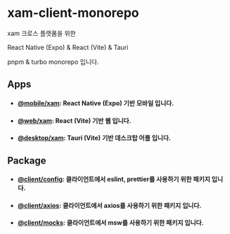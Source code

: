 # xam-client-monorepo

xam 크로스 플랫폼을 위한

React Native (Expo) & React (Vite) & Tauri

pnpm & turbo monorepo 입니다.

## Apps

- #### [@mobile/xam](./apps/%40mobile/xam): React Native (Expo) 기반 모바일 입니다.
- #### [@web/xam](./apps/%40web/xam): React (Vite) 기반 웹 입니다.
- #### [@desktop/xam](./apps/%40desktop/xam): Tauri (Vite) 기반 데스크탑 어플 입니다.

## Package

- #### [@client/config](./packages/config): 클라이언트에서 eslint, prettier를 사용하기 위한 패키지 입니다.
- #### [@client/axios](./packages/axios): 클라이언트에서 axios를 사용하기 위한 패키지 입니다.
- #### [@client/mocks](./packages/mocks): 클라이언트에서 msw를 사용하기 위한 패키지 입니다.

